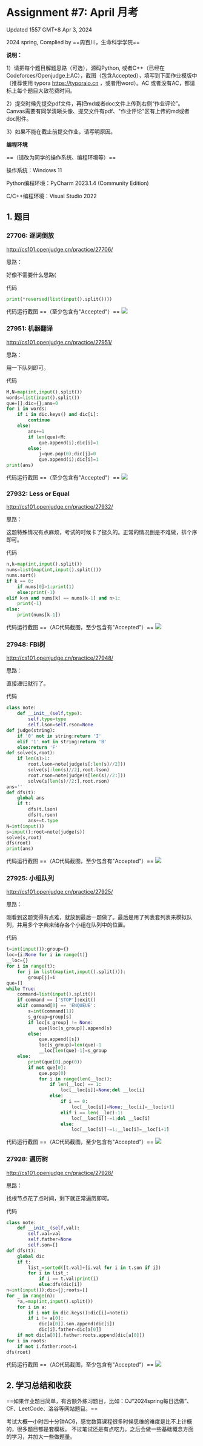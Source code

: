 # Assignment #7: April 月考

Updated 1557 GMT+8 Apr 3, 2024

2024 spring, Complied by ==周百川，生命科学学院==



**说明：**

1）请把每个题目解题思路（可选），源码Python, 或者C++（已经在Codeforces/Openjudge上AC），截图（包含Accepted），填写到下面作业模版中（推荐使用 typora https://typoraio.cn ，或者用word）。AC 或者没有AC，都请标上每个题目大致花费时间。

2）提交时候先提交pdf文件，再把md或者doc文件上传到右侧“作业评论”。Canvas需要有同学清晰头像、提交文件有pdf、"作业评论"区有上传的md或者doc附件。

3）如果不能在截止前提交作业，请写明原因。



**编程环境**

==（请改为同学的操作系统、编程环境等）==

操作系统：Windows 11

Python编程环境：PyCharm 2023.1.4 (Community Edition)

C/C++编程环境：Visual Studio 2022


## 1. 题目

### 27706: 逐词倒放

http://cs101.openjudge.cn/practice/27706/



思路：

好像不需要什么思路(

代码

```python
print(*reversed(list(input().split())))

```



代码运行截图 ==（至少包含有"Accepted"）==
![](.assignment7_images/3cd197a6.png)




### 27951: 机器翻译

http://cs101.openjudge.cn/practice/27951/



思路：

用一下队列即可。

代码

```python
M,N=map(int,input().split())
words=list(input().split())
que=[];dic={};ans=0
for i in words:
    if i in dic.keys() and dic[i]:
        continue
    else:
        ans+=1
        if len(que)<M:
            que.append(i);dic[i]=1
        else:
            j=que.pop(0);dic[j]=0
            que.append(i);dic[i]=1
print(ans)

```



代码运行截图 ==（至少包含有"Accepted"）==
![](.assignment7_images/40daeac9.png)




### 27932: Less or Equal

http://cs101.openjudge.cn/practice/27932/



思路：

这题特殊情况有点麻烦，考试的时候卡了挺久的。正常的情况倒是不难做，排个序即可。

代码

```python
n,k=map(int,input().split())
nums=list(map(int,input().split()))
nums.sort()
if k == 0:
    if nums[0]>1:print(1)
    else:print(-1)
elif k<n and nums[k] == nums[k-1] and n>1:
    print(-1) 
else:
    print(nums[k-1])

```



代码运行截图 ==（AC代码截图，至少包含有"Accepted"）==
![](.assignment7_images/ab67879b.png)




### 27948: FBI树

http://cs101.openjudge.cn/practice/27948/



思路：

直接递归就行了。

代码

```python
class note:
    def __init__(self,type):
        self.type=type
        self.lson=self.rson=None
def judge(string):
    if '0' not in string:return 'I'
    elif '1' not in string:return 'B'
    else:return 'F'
def solve(s,root):
    if len(s)>1:
        root.lson=note(judge(s[:len(s)//2]))
        solve(s[:len(s)//2],root.lson)
        root.rson=note(judge(s[len(s)//2:]))
        solve(s[len(s)//2:],root.rson)
ans=''
def dfs(t):
    global ans
    if t:
        dfs(t.lson)
        dfs(t.rson)
        ans+=t.type
N=int(input())
s=input();root=note(judge(s))
solve(s,root)
dfs(root)
print(ans)

```



代码运行截图 ==（AC代码截图，至少包含有"Accepted"）==
![](.assignment7_images/f0be3007.png)




### 27925: 小组队列

http://cs101.openjudge.cn/practice/27925/



思路：

刚看到这题觉得有点难，就放到最后一题做了。最后是用了列表套列表来模拟队列，并用多个字典来储存各个小组在队列中的位置。

代码

```python
t=int(input());group={}
loc={i:None for i in range(t)}
__loc={}
for i in range(t):
    for j in list(map(int,input().split())):
        group[j]=i
que=[]
while True:
    command=list(input().split())
    if command == ['STOP']:exit()
    elif command[0] == 'ENQUEUE':
        s=int(command[1])
        s_group=group[s]
        if loc[s_group] != None:
            que[loc[s_group]].append(s)
        else:
            que.append([s])
            loc[s_group]=len(que)-1
            __loc[len(que)-1]=s_group
    else:
        print(que[0].pop(0))
        if not que[0]:
            que.pop(0)
            for i in range(len(__loc)):
                if len(__loc) == 1:
                    loc[__loc[i]]=None;del __loc[i]
                else:
                    if i == 0:
                        loc[__loc[i]]=None;__loc[i]=__loc[i+1]
                    elif i == len(__loc)-1:
                        loc[__loc[i]]-=1;del __loc[i]
                    else:
                        loc[__loc[i]]-=1;__loc[i]=__loc[i+1]

```



代码运行截图 ==（AC代码截图，至少包含有"Accepted"）==
![](.assignment7_images/398b15da.png)




### 27928: 遍历树

http://cs101.openjudge.cn/practice/27928/



思路：

找根节点花了点时间，剩下就正常遍历即可。

代码

```python
class note:
    def __init__(self,val):
        self.val=val
        self.father=None
        self.son=[]
def dfs(t):
    global dic
    if t:
        list_=sorted([t.val]+[i.val for i in t.son if i])
        for i in list_:
            if i == t.val:print(i)
            else:dfs(dic[i])
n=int(input());dic={};roots=[]
for _ in range(n):
    *a,=map(int,input().split())
    for i in a:
        if i not in dic.keys():dic[i]=note(i)
        if i != a[0]:
            dic[a[0]].son.append(dic[i])
            dic[i].father=dic[a[0]]
    if not dic[a[0]].father:roots.append(dic[a[0]])
for i in roots:
    if not i.father:root=i
dfs(root)

```



代码运行截图 ==（AC代码截图，至少包含有"Accepted"）==
![](.assignment7_images/e90ec527.png)




## 2. 学习总结和收获

==如果作业题目简单，有否额外练习题目，比如：OJ“2024spring每日选做”、CF、LeetCode、洛谷等网站题目。==

考试大概一小时四十分钟AC6，感觉数算课程很多时候思维的难度是比不上计概的，很多题目都是套模板。
不过笔试还是有点吃力。之后会做一些基础概念方面的学习，并加大一些做题量。



